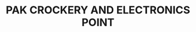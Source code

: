 ---
title: "PAK CROCKERY AND ELECTRONICS POINT"
url: /karachi/pak-crockery-and-electronics-point/
shop: supermarket
---